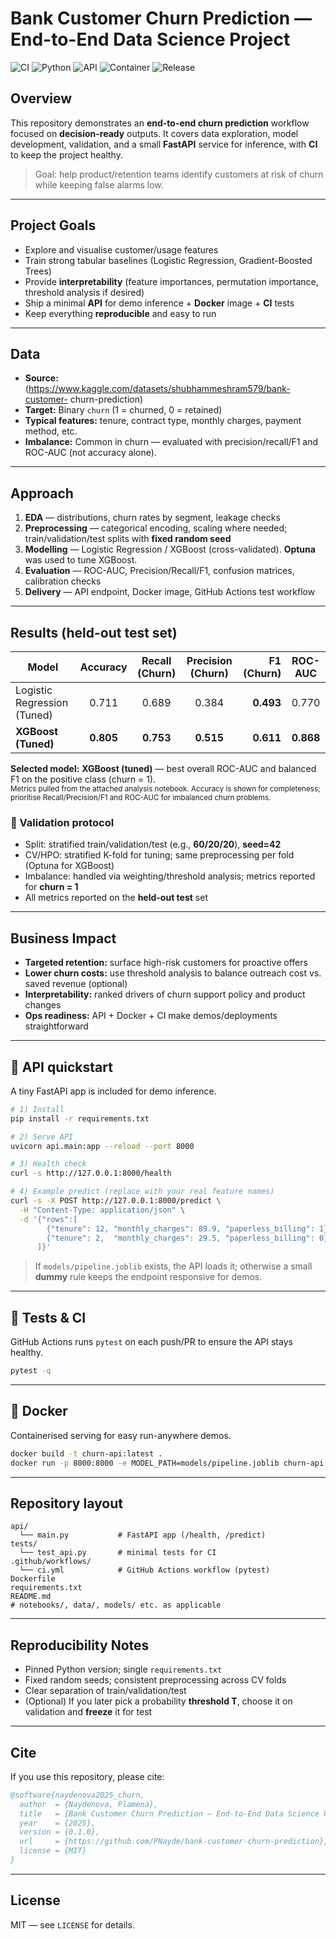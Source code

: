 # Bank Customer Churn Prediction — End-to-End Data Science Project
![CI](https://github.com/PNayde/bank-customer-churn-prediction/actions/workflows/ci.yml/badge.svg)
![Python](https://img.shields.io/badge/Python-3.11-informational)
![API](https://img.shields.io/badge/API-FastAPI-informational)
![Container](https://img.shields.io/badge/Container-Docker-informational)
![Release](https://img.shields.io/github/v/release/PNayde/bank-customer-churn-prediction?display_name=tag)

## Overview
This repository demonstrates an **end-to-end churn prediction** workflow focused on **decision-ready** outputs. It covers data exploration, model development, validation, and a small **FastAPI** service for inference, with **CI** to keep the project healthy.  
> Goal: help product/retention teams identify customers at risk of churn while keeping false alarms low.

---

## Project Goals
- Explore and visualise customer/usage features  
- Train strong tabular baselines (Logistic Regression, Gradient-Boosted Trees)  
- Provide **interpretability** (feature importances, permutation importance, threshold analysis if desired)  
- Ship a minimal **API** for demo inference + **Docker** image + **CI** tests  
- Keep everything **reproducible** and easy to run

---

## Data
- **Source:** (https://www.kaggle.com/datasets/shubhammeshram579/bank-customer-
churn-prediction) 
- **Target:** Binary `churn` (1 = churned, 0 = retained)  
- **Typical features:** tenure, contract type, monthly charges, payment method, etc.  
- **Imbalance:** Common in churn — evaluated with precision/recall/F1 and ROC-AUC (not accuracy alone).

---

## Approach
1. **EDA** — distributions, churn rates by segment, leakage checks  
2. **Preprocessing** — categorical encoding, scaling where needed; train/validation/test splits with **fixed random seed**  
3. **Modelling** — Logistic Regression / XGBoost (cross-validated). **Optuna** was used to tune XGBoost.  
4. **Evaluation** — ROC-AUC, Precision/Recall/F1, confusion matrices, calibration checks  
5. **Delivery** — API endpoint, Docker image, GitHub Actions test workflow

---

## Results (held-out test set)
| Model                        | Accuracy | Recall (Churn) | Precision (Churn) |   F1 (Churn) | ROC-AUC |
|-----------------------------|:--------:|:--------------:|:-----------------:|------------:|:-------:|
| Logistic Regression (Tuned) |  0.711   |      0.689     |        0.384      | **0.493**   |  0.770  |
| **XGBoost (Tuned)**         | **0.805**|   **0.753**    |     **0.515**     | **0.611**   | **0.868** |

**Selected model:** **XGBoost (tuned)** — best overall ROC-AUC and balanced F1 on the positive class (churn = 1).  
<sub>Metrics pulled from the attached analysis notebook. Accuracy is shown for completeness; prioritise Recall/Precision/F1 and ROC-AUC for imbalanced churn problems.</sub>

### 🔎 Validation protocol
- Split: stratified train/validation/test (e.g., **60/20/20**), **seed=42**  
- CV/HPO: stratified K-fold for tuning; same preprocessing per fold (Optuna for XGBoost)  
- Imbalance: handled via weighting/threshold analysis; metrics reported for **churn = 1**  
- All metrics reported on the **held-out test** set

---

## Business Impact
- **Targeted retention:** surface high-risk customers for proactive offers  
- **Lower churn costs:** use threshold analysis to balance outreach cost vs. saved revenue (optional)  
- **Interpretability:** ranked drivers of churn support policy and product changes  
- **Ops readiness:** API + Docker + CI make demos/deployments straightforward

---

## 🔌 API quickstart
A tiny FastAPI app is included for demo inference.

~~~bash
# 1) Install
pip install -r requirements.txt

# 2) Serve API
uvicorn api.main:app --reload --port 8000

# 3) Health check
curl -s http://127.0.0.1:8000/health

# 4) Example predict (replace with your real feature names)
curl -s -X POST http://127.0.0.1:8000/predict \
  -H "Content-Type: application/json" \
  -d '{"rows":[
        {"tenure": 12, "monthly_charges": 89.9, "paperless_billing": 1},
        {"tenure": 2,  "monthly_charges": 29.5, "paperless_billing": 0}
      ]}'
~~~

> If `models/pipeline.joblib` exists, the API loads it; otherwise a small **dummy** rule keeps the endpoint responsive for demos.

---

## 🧪 Tests & CI
GitHub Actions runs `pytest` on each push/PR to ensure the API stays healthy.

~~~bash
pytest -q
~~~

---

## 🐳 Docker
Containerised serving for easy run-anywhere demos.

~~~bash
docker build -t churn-api:latest .
docker run -p 8000:8000 -e MODEL_PATH=models/pipeline.joblib churn-api:latest
~~~

---

## Repository layout
~~~text
api/
  └── main.py           # FastAPI app (/health, /predict)
tests/
  └── test_api.py       # minimal tests for CI
.github/workflows/
  └── ci.yml            # GitHub Actions workflow (pytest)
Dockerfile
requirements.txt
README.md
# notebooks/, data/, models/ etc. as applicable
~~~

---

## Reproducibility Notes
- Pinned Python version; single `requirements.txt`  
- Fixed random seeds; consistent preprocessing across CV folds  
- Clear separation of train/validation/test  
- (Optional) If you later pick a probability **threshold T**, choose it on validation and **freeze** it for test

---

## Cite
If you use this repository, please cite:

~~~bibtex
@software{naydenova2025_churn,
  author  = {Naydenova, Plamena},
  title   = {Bank Customer Churn Prediction — End-to-End Data Science Project},
  year    = {2025},
  version = {0.1.0},
  url     = {https://github.com/PNayde/bank-customer-churn-prediction},
  license = {MIT}
}
~~~

---

## License
MIT — see `LICENSE` for details.

